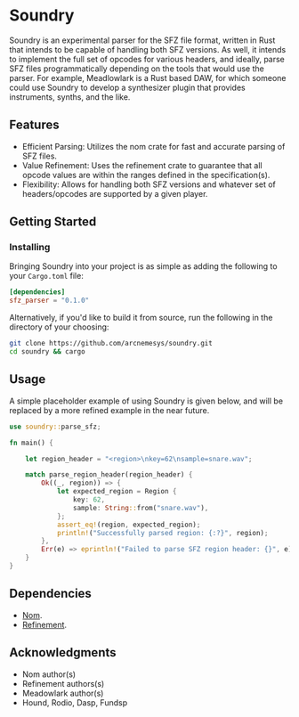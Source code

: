 # Soundry

Soundry is an experimental parser for the SFZ file format, written in Rust that intends to be capable of handling both SFZ versions. As well, it intends to implement the full set of opcodes for various headers, and ideally, parse SFZ files programmatically depending on the tools that would use the parser. For example, Meadlowlark is a Rust based DAW, for which someone could use Soundry to develop a synthesizer plugin that provides instruments, synths, and the like.

## Features

- Efficient Parsing: Utilizes the nom crate for fast and accurate parsing of SFZ files.
- Value Refinement: Uses the refinement crate to guarantee that all opcode values are within the ranges defined in the specification(s).
- Flexibility: Allows for handling both SFZ versions and whatever set of headers/opcodes are supported by a given player.

## Getting Started

### Installing

Bringing Soundry into your project is as simple as adding the following to your `Cargo.toml` file:

```toml
[dependencies]
sfz_parser = "0.1.0"
```

Alternatively, if you'd like to build it from source, run the following in the directory of your choosing:

```bash
git clone https://github.com/arcnemesys/soundry.git
cd soundry && cargo

```


## Usage

A simple placeholder example of using Soundry is given below, and will be replaced by a more refined example in the near future.

```rust
use soundry::parse_sfz;

fn main() {

    let region_header = "<region>\nkey=62\nsample=snare.wav";

    match parse_region_header(region_header) {
        Ok((_, region)) => {
            let expected_region = Region {
                key: 62,
                sample: String::from("snare.wav"),
            };
            assert_eq!(region, expected_region);
            println!("Successfully parsed region: {:?}", region);
        },
        Err(e) => eprintln!("Failed to parse SFZ region header: {}", e),
    }
}


```

## Dependencies

  - [Nom](https://github.com/rust-bakery/nom).
  - [Refinement](https://docs.rs/refinement/latest/refinement/).


## Acknowledgments

  - Nom author(s)
  - Refinement authors(s)
  - Meadowlark author(s)
  - Hound, Rodio, Dasp, Fundsp

